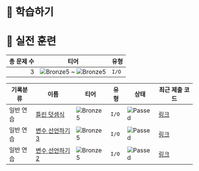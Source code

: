 # 📖 학습하기

# 🥇 실전 훈련
|총 문제 수|티어|유형|
|---:|---|---|
|3|![Bronze5][b5] ~ ![Bronze5][b5]|`I/O`|

|기록분류|이름|티어|유형|상태|최근 제출 코드|
|---|---|---|---|---|---|
|일반 연습|[틀린 덧셈식](https://www.codetree.ai/training-field/search/problems/incorrect-addition-expression)|![Bronze5][b5]|`I/O`|![Passed][passed]|[링크](https://github.com/ws19999/codetree-TILs/blob/main/240329/%ED%8B%80%EB%A6%B0%20%EB%8D%A7%EC%85%88%EC%8B%9D/incorrect-addition-expression.py)|
|일반 연습|[변수 선언하기 3](https://www.codetree.ai/training-field/search/problems/declaring-variables-3)|![Bronze5][b5]|`I/O`|![Passed][passed]|[링크](https://github.com/ws19999/codetree-TILs/blob/main/240329/%EB%B3%80%EC%88%98%20%EC%84%A0%EC%96%B8%ED%95%98%EA%B8%B0%203/declaring-variables-3.py)|
|일반 연습|[변수 선언하기 2](https://www.codetree.ai/training-field/search/problems/declaring-variables-2)|![Bronze5][b5]|`I/O`|![Passed][passed]|[링크](https://github.com/ws19999/codetree-TILs/blob/main/240329/%EB%B3%80%EC%88%98%20%EC%84%A0%EC%96%B8%ED%95%98%EA%B8%B0%202/declaring-variables-2.py)|










[b5]: https://img.shields.io/badge/Bronze_5-%235D3E31.svg
[b4]: https://img.shields.io/badge/Bronze_4-%235D3E31.svg
[b3]: https://img.shields.io/badge/Bronze_3-%235D3E31.svg
[b2]: https://img.shields.io/badge/Bronze_2-%235D3E31.svg
[b1]: https://img.shields.io/badge/Bronze_1-%235D3E31.svg
[s5]: https://img.shields.io/badge/Silver_5-%23394960.svg
[s4]: https://img.shields.io/badge/Silver_4-%23394960.svg
[s3]: https://img.shields.io/badge/Silver_3-%23394960.svg
[s2]: https://img.shields.io/badge/Silver_2-%23394960.svg
[s1]: https://img.shields.io/badge/Silver_1-%23394960.svg
[g5]: https://img.shields.io/badge/Gold_5-%23FFC433.svg
[g4]: https://img.shields.io/badge/Gold_4-%23FFC433.svg
[g3]: https://img.shields.io/badge/Gold_3-%23FFC433.svg
[g2]: https://img.shields.io/badge/Gold_2-%23FFC433.svg
[g1]: https://img.shields.io/badge/Gold_1-%23FFC433.svg
[p5]: https://img.shields.io/badge/Platinum_5-%2376DDD8.svg
[p4]: https://img.shields.io/badge/Platinum_4-%2376DDD8.svg
[p3]: https://img.shields.io/badge/Platinum_3-%2376DDD8.svg
[p2]: https://img.shields.io/badge/Platinum_2-%2376DDD8.svg
[p1]: https://img.shields.io/badge/Platinum_1-%2376DDD8.svg
[passed]: https://img.shields.io/badge/Passed-%23009D27.svg
[failed]: https://img.shields.io/badge/Failed-%23D24D57.svg
[easy]: https://img.shields.io/badge/쉬움-%235cb85c.svg?for-the-badge
[medium]: https://img.shields.io/badge/보통-%23FFC433.svg?for-the-badge
[hard]: https://img.shields.io/badge/어려움-%23D24D57.svg?for-the-badge